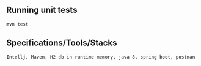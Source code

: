 ## Running unit tests
```$xslt
mvn test
```

## Specifications/Tools/Stacks
```$xslt
Intellj, Maven, H2 db in runtime memory, java 8, spring boot, postman
```

